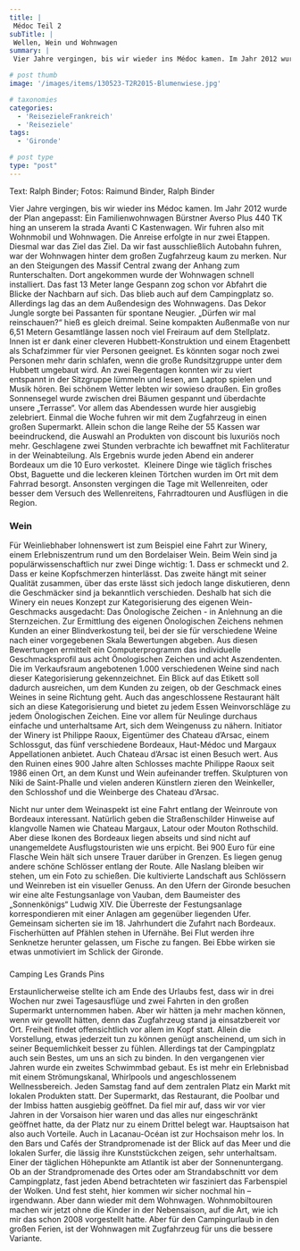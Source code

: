 ```yaml
---
title: |
 Médoc Teil 2
subTitle: |
 Wellen, Wein und Wohnwagen
summary: |
 Vier Jahre vergingen, bis wir wieder ins Médoc kamen. Im Jahr 2012 wurde der Plan angepasst: Ein Familienwohnwagen Bürstner Averso Plus 440 TK hing an unserem la strada Avanti C Kastenwagen. Wir fuhren also mit Wohnmobil und Wohnwagen. Die Anreise erfolgte in nur zwei Etappen. Diesmal war das Ziel das Ziel.

# post thumb
image: '/images/items/130523-T2R2015-Blumenwiese.jpg'

# taxonomies
categories: 
  - 'ReisezieleFrankreich'
  - 'Reiseziele'
tags:
  - 'Gironde'

# post type
type: "post"
---
```


Text: Ralph Binder; Fotos: Raimund Binder, Ralph Binder

Vier Jahre vergingen, bis wir wieder ins Médoc kamen. Im Jahr 2012 wurde der Plan angepasst: Ein Familienwohnwagen Bürstner Averso Plus 440 TK hing an unserem la strada Avanti C Kastenwagen. Wir fuhren also mit Wohnmobil und Wohnwagen. Die Anreise erfolgte in nur zwei Etappen. Diesmal war das Ziel das Ziel. Da wir fast ausschließlich Autobahn fuhren, war der Wohnwagen hinter dem großen Zugfahrzeug kaum zu merken. Nur an den Steigungen des Massif Central zwang der Anhang zum Runterschalten. Dort angekommen wurde der Wohnwagen schnell installiert. Das fast 13 Meter lange Gespann zog schon vor Abfahrt die Blicke der Nachbarn auf sich. Das blieb auch auf dem Campingplatz so. Allerdings lag das an dem Außendesign des Wohnwagens. Das Dekor Jungle sorgte bei Passanten für spontane Neugier. „Dürfen wir mal reinschauen?“ hieß es gleich dreimal. Seine kompakten Außenmaße von nur 6,51 Metern Gesamtlänge lassen noch viel Freiraum auf dem Stellplatz. Innen ist er dank einer cleveren Hubbett-Konstruktion und einem Etagenbett als Schafzimmer für vier Personen geeignet. Es könnten sogar noch zwei Personen mehr darin schlafen, wenn die große Rundsitzgruppe unter dem Hubbett umgebaut wird. An zwei Regentagen konnten wir zu viert entspannt in der Sitzgruppe lümmeln und lesen, am Laptop spielen und Musik hören. Bei schönem Wetter lebten wir sowieso draußen. Ein großes Sonnensegel wurde zwischen drei Bäumen gespannt und überdachte unsere „Terrasse“. Vor allem das Abendessen wurde hier ausgiebig zelebriert. Einmal die Woche fuhren wir mit dem Zugfahrzeug in einen großen Supermarkt. Allein schon die lange Reihe der 55 Kassen war beeindruckend, die Auswahl an Produkten von discount bis luxuriös noch mehr. Geschlagene zwei Stunden verbrachte ich bewaffnet mit Fachliteratur in der Weinabteilung. Als Ergebnis wurde jeden Abend ein anderer Bordeaux um die 10 Euro verkostet.  Kleinere Dinge wie täglich frisches Obst, Baguette und die leckeren kleinen Törtchen wurden im Ort mit dem Fahrrad besorgt. Ansonsten vergingen die Tage mit Wellenreiten, oder besser dem Versuch des Wellenreitens, Fahrradtouren und Ausflügen in die Region.  

### Wein

Für Weinliebhaber lohnenswert ist zum Beispiel eine Fahrt zur Winery, einem Erlebniszentrum rund um den Bordelaiser Wein. Beim Wein sind ja populärwissenschaftlich nur zwei Dinge wichtig: 1. Dass er schmeckt und 2. Dass er keine Kopfschmerzen hinterlässt. Das zweite hängt mit seiner Qualität zusammen, über das erste lässt sich jedoch lange diskutieren, denn die Geschmäcker sind ja bekanntlich verschieden. Deshalb hat sich die Winery ein neues Konzept zur Kategorisierung des eigenen Wein-Geschmacks ausgedacht: Das Önologische Zeichen - in Anlehnung an die Sternzeichen. Zur Ermittlung des eigenen Önologischen Zeichens nehmen Kunden an einer Blindverkostung teil, bei der sie für verschiedene Weine nach einer vorgegebenen Skala Bewertungen abgeben. Aus diesen Bewertungen ermittelt ein Computerprogramm das individuelle Geschmacksprofil aus acht Önologischen Zeichen und acht Aszendenten. Die im Verkaufsraum angebotenen 1.000 verschiedenen Weine sind nach dieser Kategorisierung gekennzeichnet. Ein Blick auf das Etikett soll dadurch ausreichen, um dem Kunden zu zeigen, ob der Geschmack eines Weines in seine Richtung geht. Auch das angeschlossene Restaurant hält sich an diese Kategorisierung und bietet zu jedem Essen Weinvorschläge zu jedem Önologischen Zeichen. Eine vor allem für Neulinge durchaus einfache und unterhaltsame Art, sich dem Weingenuss zu nähern. Initiator der Winery ist Philippe Raoux, Eigentümer des Chateau d’Arsac, einem Schlossgut, das fünf verschiedene Bordeaux, Haut-Médoc und Margaux Appellationen anbietet. Auch Chateau d’Arsac ist einen Besuch wert. Aus den Ruinen eines 900 Jahre alten Schlosses machte Philippe Raoux seit 1986 einen Ort, an dem Kunst und Wein aufeinander treffen. Skulpturen von Niki de Saint-Phalle und vielen anderen Künstlern zieren den Weinkeller, den Schlosshof und die Weinberge des Chateau d‘Arsac.  

 Nicht nur unter dem Weinaspekt ist eine Fahrt entlang der Weinroute von Bordeaux interessant. Natürlich geben die Straßenschilder Hinweise auf klangvolle Namen wie Chateau Margaux, Latour oder Mouton Rothschild. Aber diese Ikonen des Bordeaux liegen abseits und sind nicht auf unangemeldete Ausflugstouristen wie uns erpicht. Bei 900 Euro für eine Flasche Wein hält sich unsere Trauer darüber in Grenzen. Es liegen genug andere schöne Schlösser entlang der Route. Alle Naslang bleiben wir stehen, um ein Foto zu schießen. Die kultivierte Landschaft aus Schlössern und Weinreben ist ein visueller Genuss. An den Ufern der Gironde besuchen wir eine alte Festungsanlage von Vauban, dem Baumeister des „Sonnenkönigs“ Ludwig XIV. Die Überreste der Festungsanlage korrespondieren mit einer Anlagen am gegenüber liegenden Ufer. Gemeinsam sicherten sie im 18. Jahrhundert die Zufahrt nach Bordeaux. Fischerhütten auf Pfählen stehen in Ufernähe. Bei Flut werden ihre Senknetze herunter gelassen, um Fische zu fangen. Bei Ebbe wirken sie etwas unmotiviert im Schlick der Gironde. 

###   

Camping Les Grands Pins

Erstaunlicherweise stellte ich am Ende des Urlaubs fest, dass wir in drei Wochen nur zwei Tagesausflüge und zwei Fahrten in den großen Supermarkt unternommen haben. Aber wir hätten ja mehr machen können, wenn wir gewollt hätten, denn das Zugfahrzeug stand ja einsatzbereit vor Ort. Freiheit findet offensichtlich vor allem im Kopf statt. Allein die Vorstellung, etwas jederzeit tun zu können genügt anscheinend, um sich in seiner Bequemlichkeit besser zu fühlen. Allerdings tat der Campingplatz auch sein Bestes, um uns an sich zu binden. In den vergangenen vier Jahren wurde ein zweites Schwimmbad gebaut. Es ist mehr ein Erlebnisbad mit einem Strömungskanal, Whirlpools und angeschlossenem Wellnessbereich. Jeden Samstag fand auf dem zentralen Platz ein Markt mit lokalen Produkten statt. Der Supermarkt, das Restaurant, die Poolbar und der Imbiss hatten ausgiebig geöffnet. Da fiel mir auf, dass wir vor vier Jahren in der Vorsaison hier waren und das alles nur eingeschränkt geöffnet hatte, da der Platz nur zu einem Drittel belegt war. Hauptsaison hat also auch Vorteile. Auch in Lacanau-Océan ist zur Hochsaison mehr los. In den Bars und Cafés der Strandpromenade ist der Blick auf das Meer und die lokalen Surfer, die lässig ihre Kunststückchen zeigen, sehr unterhaltsam. Einer der täglichen Höhepunkte am Atlantik ist aber der Sonnenuntergang. Ob an der Strandpromenade des Ortes oder am Strandabschnitt vor dem Campingplatz, fast jeden Abend betrachteten wir fasziniert das Farbenspiel der Wolken. Und fest steht, hier kommen wir sicher nochmal hin – irgendwann. Aber dann wieder mit dem Wohnwagen. Wohnmobiltouren machen wir jetzt ohne die Kinder in der Nebensaison, auf die Art, wie ich mir das schon 2008 vorgestellt hatte. Aber für den Campingurlaub in den großen Ferien, ist der Wohnwagen mit Zugfahrzeug für uns die bessere Variante.